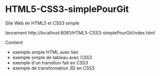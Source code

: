# HTML5-CSS3-simplePourGit
Site Web en HTML5 et CSS3 simple

lancement http://localhost:8081/HTML5-CSS3-simplePourGit/index.html

Contient
- exemple simple HTML avec lien
- exemple simple de tableau avec CSS3
- exemple d'un transition fait en CSS3
- exemple de transformation 3D en CSS3

